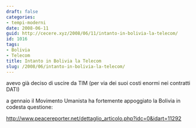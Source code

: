 ```yaml
---
draft: false
categories:
- tempi-moderni
date: 2008-06-11
guid: http://cecere.xyz/2008/06/11/intanto-in-bolivia-la-telecom/
id: 1016
tags:
- Bolivia
- Telecom
title: Intanto in Bolivia la Telecom
slug: /2008/06/intanto-in-bolivia-la-telecom/
---
```


avevo già deciso di uscire da TIM (per via dei suoi costi enormi nei contratti DATI)
  
a gennaio il Movimento Umanista ha fortemente appoggiato la Bolivia in codesta questione:

<http://www.peacereporter.net/dettaglio_articolo.php?idc=0&idart=11292>